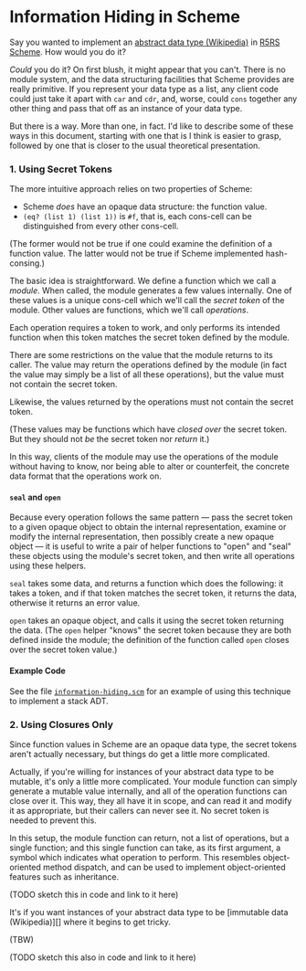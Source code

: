 Information Hiding in Scheme
============================

Say you wanted to implement an [abstract data type (Wikipedia)][]
in [R5RS Scheme][].  How would you do it?

_Could_ you do it?  On first blush, it might appear that you can't.
There is no module system, and the data structuring facilities that
Scheme provides are really primitive.  If you represent your data type
as a list, any client code could just take it apart with `car` and `cdr`,
and, worse, could `cons` together any other thing and pass that off
as an instance of your data type.

But there is a way.  More than one, in fact.  I'd like to describe some
of these ways in this document, starting with one that is I think is
easier to grasp, followed by one that is closer to the usual theoretical
presentation.

### 1. Using Secret Tokens

The more intuitive approach relies on two properties of Scheme:

*   Scheme _does_ have an opaque data structure: the function value.
*   `(eq? (list 1) (list 1))` is `#f`, that is, each cons-cell can
    be distinguished from every other cons-cell.

(The former would not be true if one could examine the definition of a
function value.  The latter would not be true if Scheme implemented
hash-consing.)

The basic idea is straightforward.  We define a function which we call
a _module_.  When called, the module generates a few values internally.
One of these values is a unique cons-cell which we'll call the
_secret token_ of the module.  Other values are functions, which we'll
call _operations_.

Each operation requires a token to work, and only performs its intended
function when this token matches the secret token defined by the module.

There are some restrictions on the value that the module returns to its
caller.  The value may return the operations defined by the module
(in fact the value may simply be a list of all these operations), but
the value must not contain the secret token.

Likewise, the values returned by the operations must not contain
the secret token.

(These values may be functions which have _closed over_ the secret
token.  But they should not _be_ the secret token nor _return_ it.)

In this way, clients of the module may use the operations of the module
without having to know, nor being able to alter or counterfeit, the
concrete data format that the operations work on.

#### `seal` and `open`

Because every operation follows the same pattern — pass the secret
token to a given opaque object to obtain the internal representation,
examine or modify the internal representation, then possibly create
a new opaque object — it is useful to write a pair of helper functions to
"open" and "seal" these objects using the module's secret token, and
then write all operations using these helpers.

`seal` takes some data, and returns a function which does the following:
it takes a token, and if that token matches the secret token, it returns
the data, otherwise it returns an error value.

`open` takes an opaque object, and calls it using the secret token
returning the data.  (The `open` helper "knows" the secret token
because they are both defined inside the module; the definition
of the function called `open` closes over the secret token value.)

#### Example Code

See the file [`information-hiding.scm`](information-hiding.scm) for
an example of using this technique to implement a stack ADT.

### 2. Using Closures Only

Since function values in Scheme are an opaque data type, the secret
tokens aren't actually necessary, but things do get a little more
complicated.

Actually, if you're willing for instances of your abstract data type
to be mutable, it's only a little more complicated.  Your module
function can simply generate a mutable value internally, and all of
the operation functions can close over it.  This way, they all have
it in scope, and can read it and modify it as appropriate, but their
callers can never see it.  No secret token is needed to prevent this.

In this setup, the module function can return, not a list of
operations, but a single function; and this single function can take,
as its first argument, a symbol which indicates what operation to
perform.  This resembles object-oriented method dispatch, and can
be used to implement object-oriented features such as inheritance.

(TODO sketch this in code and link to it here)

It's if you want instances of your abstract data type to be
[immutable data (Wikipedia)][] where it begins to get tricky.

(TBW)

(TODO sketch this also in code and link to it here)

[abstract data type (Wikipedia)]: https://en.wikipedia.org/wiki/Abstract_data_type
[immutable (Wikipedia)]: https://en.wikipedia.org/wiki/Immutable_object
[R5RS Scheme]: https://schemers.org/Documents/Standards/R5RS/
